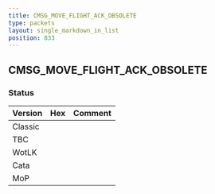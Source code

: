 ```yaml
---
title: CMSG_MOVE_FLIGHT_ACK_OBSOLETE
type: packets
layout: single_markdown_in_list
position: 833
---
```


## CMSG_MOVE_FLIGHT_ACK_OBSOLETE

### Status

Version | Hex | Comment
---------- | ---------- | ---------- 
Classic |  |  
TBC |  |  
WotLK |  |  
Cata |  |  
MoP |  |  